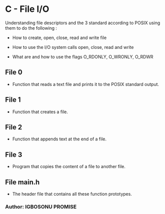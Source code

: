 # C - File I/O

Understanding file descriptors and the 3 standard according to POSIX using them to do the following :

* How to create, open, close, read and write file

* How to use the I/O system calls open, close, read and write

* What are and how to use the flags O_RDONLY, O_WRONLY, O_RDWR


## File 0

* Function that reads a text file and prints it to the POSIX standard output.


## File 1 

* Function that creates a file.


## File 2

* Function that appends text at the end of a file.


## File 3 

* Program that copies the content of a file to another file.


## File main.h 

* The header file that contains all these function prototypes.


### Author: IGBOSONU PROMISE
